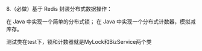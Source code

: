 8.（必做）基于 Redis 封装分布式数据操作：

在 Java 中实现一个简单的分布式锁；
在 Java 中实现一个分布式计数器，模拟减库存。

测试类在test下，锁和计数器就是MyLock和BizService两个类